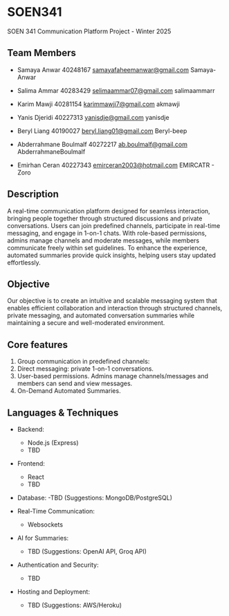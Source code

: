 # SOEN341

SOEN 341 Communication Platform Project - Winter 2025

## Team Members

- Samaya Anwar
  40248167
  samayafaheemanwar@gmail.com
  Samaya-Anwar

- Salima Ammar
  40283429
  selimaammar07@gmail.com
  salimaammarr

- Karim Mawji
  40281154
  karimmawji7@gmail.com
  akmawji

- Yanis Djeridi
  40227313
  yanisdje@gmail.com
  yanisdje

- Beryl Liang
  40190027
  beryl.liang01@gmail.com
  Beryl-beep

- Abderrahmane Boulmalf
  40272217
  ab.boulmalf@gmail.com
  AbderrahmaneBoulmalf

- Emirhan Ceran
  40227343
  emirceran2003@hotmail.com
  EMIRCATR - Zoro

## Description

A real-time communication platform designed for seamless interaction, bringing people together through structured discussions and private conversations. Users can join predefined channels, participate in real-time messaging, and engage in 1-on-1 chats. With role-based permissions, admins manage channels and moderate messages, while members communicate freely within set guidelines. To enhance the experience, automated summaries provide quick insights, helping users stay updated effortlessly.

## Objective

Our objective is to create an intuitive and scalable messaging system that enables efficient collaboration and interaction through structured channels, private messaging, and automated conversation summaries while maintaining a secure and well-moderated environment.

## Core features

1. Group communication in predefined channels:
2. Direct messaging: private 1-on-1 conversations.
3. User-based permissions. Admins manage channels/messages and members can send and view messages.
4. On-Demand Automated Summaries.

## Languages & Techniques

- Backend:

  - Node.js (Express)
  - TBD

- Frontend:

  - React
  - TBD

- Database:
  -TBD (Suggestions: MongoDB/PostgreSQL)

- Real-Time Communication:

  - Websockets

- AI for Summaries:

  - TBD (Suggestions: OpenAI API, Groq API)

- Authentication and Security:

  - TBD

- Hosting and Deployment:
  - TBD (Suggestions: AWS/Heroku)
